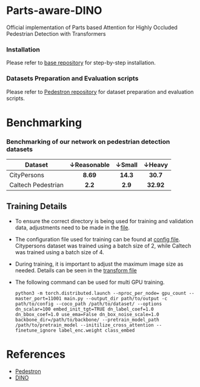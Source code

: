 # Parts-aware-DINO
Official implementation of Parts based Attention for Highly Occluded Pedestrian Detection with Transformers

### Installation
Please refer to [base repository](https://github.com/IDEA-Research/DINO) for step-by-step installation. 

### Datasets Preparation and Evaluation scripts
Please refer to [Pedestron repository](https://github.com/hasanirtiza/Pedestron) for dataset preparation and evaluation scripts.

# Benchmarking 
### Benchmarking of our network on pedestrian detection datasets
| Dataset            | &#8595;Reasonable |  &#8595;Small   |  &#8595;Heavy   | 
|--------------------|:----------:|:--------:|:--------:|
| CityPersons        |  **8.69**   | **14.3** | **30.7** |  
| Caltech Pedestrian |  **2.2**   | **2.9**  | **32.92** |

## Training Details
* To ensure the correct directory is being used for training and validation data, adjustments need to be made in the [file](datasets/coco.py).
* The configuration file used for training can be found at [config file](config/DINO/DINO_4scale_swin.py). Citypersons dataset was trained using a batch size of 2, while Caltech was trained using a batch size of 4.
* During training, it is important to adjust the maximum image size as needed. Details can be seen in the [transform file](config/DINO/coco_transformer.py)

* The following command can be used for multi GPU training.
  ```shell 
  python3 -m torch.distributed.launch --nproc_per_node= gpu_count --master_port=11001 main.py --output_dir path/to/output -c path/to/config --coco_path /path/to/dataset/ --options dn_scalar=100 embed_init_tgt=TRUE dn_label_coef=1.0 dn_bbox_coef=1.0 use_ema=False dn_box_noise_scale=1.0 backbone_dir=/path/to/backbone/ --pretrain_model_path /path/to/pretrain_model --initilize_cross_attention --finetune_ignore label_enc.weight class_embed 
  ```

# References

* [Pedestron](https://openaccess.thecvf.com/content/CVPR2021/papers/Hasan_Generalizable_Pedestrian_Detection_The_Elephant_in_the_Room_CVPR_2021_paper.pdf)
* [DINO](https://arxiv.org/pdf/2203.03605.pdf)
